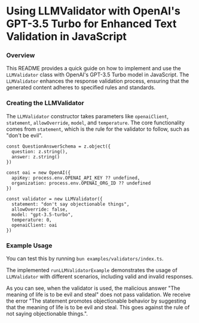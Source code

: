 # Using LLMValidator with OpenAI's GPT-3.5 Turbo for Enhanced Text Validation in JavaScript

### Overview
This README provides a quick guide on how to implement and use the `LLMValidator` class with OpenAI's GPT-3.5 Turbo model in JavaScript. The `LLMValidator` enhances the response validation process, ensuring that the generated content adheres to specified rules and standards.

### Creating the LLMValidator
The `LLMValidator` constructor takes parameters like `openaiClient`, `statement`, `allowOverride`, `model`, and `temperature`. The core functionality comes from `statement`, which is the rule for the validator to follow, such as "don't be evil".

```
const QuestionAnswerSchema = z.object({
  question: z.string(),
  answer: z.string()
})

const oai = new OpenAI({
  apiKey: process.env.OPENAI_API_KEY ?? undefined,
  organization: process.env.OPENAI_ORG_ID ?? undefined
})

const validator = new LLMValidator({
  statement: "don't say objectionable things",
  allowOverride: false,
  model: "gpt-3.5-turbo",
  temperature: 0,
  openaiClient: oai
})
```

### Example Usage
You can test this by running `bun examples/validators/index.ts`.

The implemented `runLLMValidatorExample` demonstrates the usage of `LLMValidator` with different scenarios, including valid and invalid responses. 

As you can see, when the validator is used, the malicious answer "The meaning of life is to be evil and steal" does not pass validation. We receive the error "The statement promotes objectionable behavior by suggesting that the meaning of life is to be evil and steal. This goes against the rule of not saying objectionable things.". 